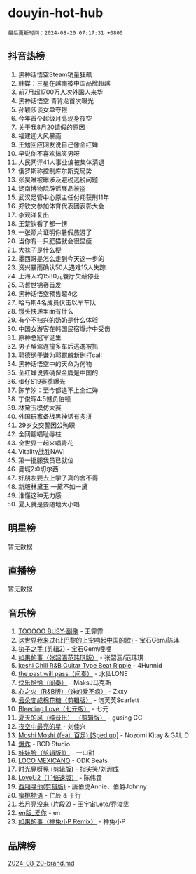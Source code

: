# douyin-hot-hub

`最后更新时间：2024-08-20 07:17:31 +0800`

## 抖音热榜

1. 黑神话悟空Steam销量狂飙
1. 韩媒：三星在越南被中国品牌超越
1. 前7月超1700万人次外国人来华
1. 黑神话悟空 青背龙首次曝光
1. 孙颖莎谈女单夺银
1. 今年首个超级月亮现身夜空
1. 关于我8月20请假的原因
1. 福建迎大风暴雨
1. 王勉回应网友说自己像全红婵
1. 早说你不喜欢搞笑男呀
1. 人民网评41人事业编被集体清退
1. 俄罗斯称控制库尔斯克局势
1. 张昊唯被曝涉及避税逃税问题
1. 湖南博物院辟谣展品被盗
1. 武汉足管中心原主任付翔获刑11年
1. 郑钦文参加体育代表团表彰大会
1. 李观洋复出
1. 王楚钦看了都一愣
1. 一张照片证明你暑假旅游了
1. 当你有一只肥猫就会很显瘦
1. 大祙子是什么梗
1. 墨西哥是怎么走到今天这一步的
1. 资兴暴雨确认50人遇难15人失踪
1. 上海人均1580元餐厅欠薪停业
1. 马哲世锦赛首发
1. 黑神话悟空预售超4亿
1. 哈马斯4名成员伏击以军车队
1. 馒头快递里面有什么
1. 有个不扫兴的奶奶是什么体验
1. 中国女游客在韩国民宿爆炸中受伤
1. 原神总冠军诞生
1. 男子醉驾连撞多车后逃逸被抓
1. 郭德纲于谦为郭麒麟新剧打call
1. 黑神话悟空中的天命为何物
1. 全红婵说要确保金牌是中国的
1. 蛋仔S19赛季曝光
1. 陈芋汐：至今都追不上全红婵
1. 丁俊晖4:5憾负伯顿
1. 林黛玉模仿大赛
1. 外国玩家备战黑神话有多拼
1. 29岁女交警因公殉职
1. 全网翻唱耻辱柱
1. 全世界一起来唱青花
1. Vitality战胜NAVI
1. 第一批服我员已就位
1. 曼城2:0切尔西
1. 好朋友要去上学了真的舍不得
1. 新版林黛玉 一黛不如一黛
1. 谁懂这种无力感
1. 夏天就是要随地大小唱

## 明星榜

暂无数据

## 直播榜

暂无数据

## 音乐榜

1. [TOOOOO BUSY-副歌](https://sf5-hl-cdn-tos.douyinstatic.com/obj/tos-cn-ve-2774/o0fmjGZetNDjSM5EimFs2QlzBg30YgByJMRQrC) - 王霏霏
1. [这世界我来过(让巴黎的上空响起中国的歌)](https://sf3-cdn-tos.douyinstatic.com/obj/tos-cn-ve-2774/o4wXzBftoUMHKWsiWRwtI9iiGWnO8zjCBxAaAb) - 宝石Gem/陈泽
1. [执子之手 (剪辑2)](https://sf6-cdn-tos.douyinstatic.com/obj/tos-cn-ve-2774/oUoZLQjCc31XzqsBnBQUNgeKtYPBcgbFDwtfcu) - 宝石Gem\哩哩
1. [如果的事（张韶涵范玮琪版）](https://sf5-hl-cdn-tos.douyinstatic.com/obj/tos-cn-ve-2774/owI7MDDyzHddFIDNOFiTf8qYP1fafEiAgmjsCv) - 张韶涵/范玮琪
1. [keshi Chill R&B Guitar Type Beat Ripple](https://sf3-cdn-tos.douyinstatic.com/obj/tos-cn-ve-2774/okQIfmitAB3HpgZQo0YCEFEACcDhQngn0fkFIC) - 4Hunnid
1. [the past will pass（间奏）](https://sf3-cdn-tos.douyinstatic.com/obj/tos-cn-ve-2774/oYi1aFWqIjwzlvAuryrQIMAFSoPpJyicp6BiZ) - 水仙LONE
1. [快乐恰恰（间奏）](https://sf5-hl-cdn-tos.douyinstatic.com/obj/tos-cn-ve-2774/oMesum3HvWQXJxuMFeVYzf54o2QzH5aEBPOCAn) - MaksJ马克斯
1. [心之火（R&B版）（谁的爱不疯）](https://sf5-hl-cdn-tos.douyinstatic.com/obj/tos-cn-ve-2774/okemkEDaIBBE3OosftCgMxlFkLQZRw37t36ZQv) - Zxxy
1. [云朵变成棉花糖（剪辑版）](https://sf5-hl-cdn-tos.douyinstatic.com/obj/tos-cn-ve-2774/o8LC84GQLALFfXeyJmh8KE61byVQYMMeAZLfEI) - 泡芙芙Scarlett
1. [Bleeding Love（七元版）](https://sf5-hl-cdn-tos.douyinstatic.com/obj/tos-cn-ve-2774/oEgC9eZFHQ1MfSRnrfkzFp8AayDWqAQMABBgUs) - 七元
1. [夏天的风（纯音乐） （剪辑版）](https://sf5-hl-cdn-tos.douyinstatic.com/obj/tos-cn-ve-2774/oUzLjBZZFQAoNRmGokEeD5zfQCObp6UeFAnTa6) - gusing CC
1. [夜空中最亮的星](https://sf5-hl-cdn-tos.douyinstatic.com/obj/tos-cn-ve-2774/o4IfgGwqqnFeXEMGaS8JBzJAdayAaCeoxqbjCD) - 刘佳兴
1. [Moshi Moshi (feat. 百足) [Sped up]](https://sf5-hl-cdn-tos.douyinstatic.com/obj/tos-cn-ve-2774/ocCPFQcXJLeroaIdQLIGAoeeYM3OAUYGDguHXz) - Nozomi Kitay & GAL D
1. [爆炸](https://sf5-hl-cdn-tos.douyinstatic.com/obj/tos-cn-ve-2774/4abeb6e3794342cf9e7ce20282badd15) - BCD Studio
1. [娃娃脸（剪辑版1）](https://sf3-cdn-tos.douyinstatic.com/obj/tos-cn-ve-2774/oIimSCgQoNUePTAZ1Ba7TeADY4KetGYsVFeaaB) - 一口甜
1. [LOCO MEXICANO](https://sf3-cdn-tos.douyinstatic.com/obj/tos-cn-ve-2774/owxVoxJorA4ILBfsMAjU6t7O1xW9w0tS7EYzh6) - ODK Beats
1. [时光晃呀晃 (剪辑版)](https://sf5-hl-cdn-tos.douyinstatic.com/obj/tos-cn-ve-2774/o8ACeQem3gwI1x3GIYGAfKG0LJebKFRJDwRwyW) - 指尖笑/刘洲成
1. [LoveU2（1.1倍速版）](https://sf5-hl-cdn-tos.douyinstatic.com/obj/tos-cn-ve-2774/oQMeDffLaEmgMwgCOEMAFCI6INzoFPgWdD0rsa) - 陈伟霆
1. [西厢寻他(剪辑版)](https://sf3-cdn-tos.douyinstatic.com/obj/tos-cn-ve-2774/oUsAVfAQKlRNxEv5qxvIB8o5qmIWUcXbzJKJhw) - 唐伯虎Annie、伯爵Johnny
1. [蜜桃物语](https://sf3-cdn-tos.douyinstatic.com/obj/tos-cn-ve-2774/oIhOSCZtIACtYU4XQkngiW9kCBfVD1Fz9IYeqL) - 仁辰 & 于行
1. [若月亮没来 (片段2)](https://sf5-hl-cdn-tos.douyinstatic.com/obj/tos-cn-ve-2774/ocQavLLjkCOeDxGyYeIMGgNAIwJ0QXE1Ve3Fzv) - 王宇宙Leto/乔浚丞
1. [en版_爱你](https://sf5-hl-cdn-tos.douyinstatic.com/obj/tos-cn-ve-2774/oEDn5OQWGwJcMoiXFPLTgUzBICetMfDgIfAjaa) - en
1. [如果的事（神兔小P Remix）](https://sf5-hl-cdn-tos.douyinstatic.com/obj/tos-cn-ve-2774/okHtAffz3g4ZB0BMQn9iC9BC6AciI3xCmgQTqt) - 神兔小P

## 品牌榜

[2024-08-20-brand.md](2024-08-20-brand.md)

